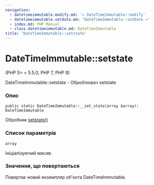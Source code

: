 ```yaml
---
navigation:
  - datetimeimmutable.modify.md: '« DateTimeImmutable::modify'
  - datetimeimmutable.setdate.md: 'DateTimeImmutable::setDate »'
  - index.md: PHP Manual
  - class.datetimeimmutable.md: DateTimeImmutable
title: 'DateTimeImmutable::setstate'
---
```

# DateTimeImmutable::setstate

(PHP 5> = 5.5.0, PHP 7, PHP 8)

DateTimeImmutable::setstate - Оброблювач setstate

### Опис

```methodsynopsis
public static DateTimeImmutable::__set_state(array $array): DateTimeImmutable
```

Обробник [setstate()](language.oop5.magic.md#object.set-state)

### Список параметрів

`array`

Ініціалізуючий масив.

### Значення, що повертаються

Повертає новий екземпляр об'єкта DateTimeImmutable.
